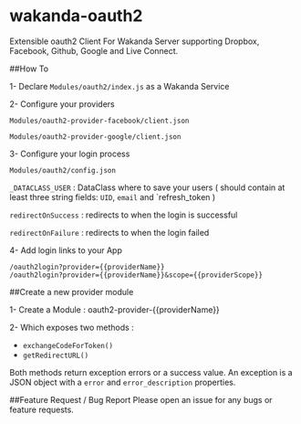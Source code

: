 # wakanda-oauth2

Extensible oauth2 Client For Wakanda Server supporting Dropbox, Facebook, Github, Google and Live Connect.  

##How To

1- Declare `Modules/oauth2/index.js` as a Wakanda Service

2- Configure your providers

`Modules/oauth2-provider-facebook/client.json`

`Modules/oauth2-provider-google/client.json`

3- Configure your login process 

`Modules/oauth2/config.json`

`_DATACLASS_USER` : DataClass where to save your users ( should contain at least three string fields: `UID`, `email` and `refresh_token )

`redirectOnSuccess` : redirects to when the login is successful

`redirectOnFailure` : redirects to when the login failed

4- Add login links to your App

```
/oauth2login?provider={{providerName}}
/oauth2login?provider={{providerName}}&scope={{providerScope}}
```

##Create a new provider module

1- Create a Module : oauth2-provider-{{providerName}}

2- Which exposes two methods :
- `exchangeCodeForToken()`
- `getRedirectURL()`

Both methods return exception errors or a success value. An exception is a JSON object with a `error` and `error_description` properties.

##Feature Request / Bug Report
Please open an issue for any bugs or feature requests.
